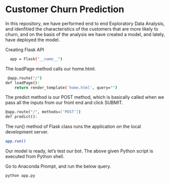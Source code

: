 
# Customer Churn Prediction

In this repository, we have performed  end to end Exploratory Data Analysis, and idenfitied the characteristics of the customers that are more likely to churn, and on the basis of the analysis we have created a model, and lately, have deployed the model.





Creating Flask API

```bash
  app = Flask("__name__")
```
The loadPage method calls our home.html.

```bash
 @app.route("/")
def loadPage():
	return render_template('home.html', query="")
```
The predict method is our POST method, which is basically called when we pass all the inputs from our front end and click SUBMIT.
```bash
@app.route("/", methods=['POST'])
def predict():
```
The run() method of Flask class runs the application on the local development server.
```bash
app.run()
```
Our model is ready, let’s test our bot. The above given Python script is executed from Python shell.

Go to Anaconda Prompt, and run the below query.
```bash
python app.py
```